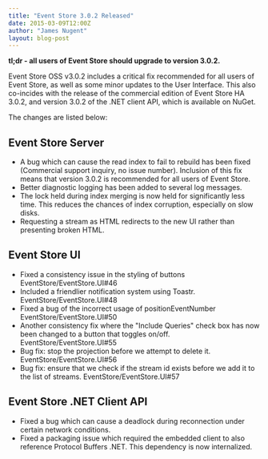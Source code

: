 ```yaml
---
title: "Event Store 3.0.2 Released"
date: 2015-03-09T12:00Z
author: "James Nugent"
layout: blog-post
---
```


**tl;dr - all users of Event Store should upgrade to version 3.0.2.**

Event Store OSS v3.0.2 includes a critical fix recommended for all users of Event Store, as well as some minor updates to the User Interface. This also co-incides with the release of the commercial edition of Event Store HA 3.0.2, and version 3.0.2 of the .NET client API, which is available on NuGet.

The changes are listed below:

Event Store Server
------------------

- A bug which can cause the read index to fail to rebuild has been fixed (Commercial support inquiry, no issue number). Inclusion of this fix means that version 3.0.2 is recommended for all users of Event Store.
- Better diagnostic logging has been added to several log messages.
- The lock held during index merging is now held for significantly less time. This reduces the chances of index corruption, especially on slow disks.
- Requesting a stream as HTML redirects to the new UI rather than presenting broken HTML.

Event Store UI
--------------

- Fixed a consistency issue in the styling of buttons EventStore/EventStore.UI#46
- Included a friendlier notification system using Toastr. EventStore/EventStore.UI#48
- Fixed a bug of the incorrect usage of positionEventNumber EventStore/EventStore.UI#50
- Another consistency fix where the "Include Queries" check box has now been changed to a button that toggles on/off. EventStore/EventStore.UI#55
- Bug fix: stop the projection before we attempt to delete it. EventStore/EventStore.UI#56
- Bug fix: ensure that we check if the stream id exists before we add it to the list of streams. EventStore/EventStore.UI#57

Event Store .NET Client API
---------------------------

- Fixed a bug which can cause a deadlock during reconnection under certain network conditions.
- Fixed a packaging issue which required the embedded client to also reference Protocol Buffers .NET. This dependency is now internalized.
